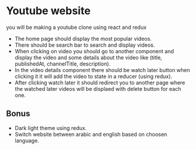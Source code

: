 # Youtube website  

you will be making a youtube clone using react and redux 

* The home page should display the most popular videos.
* There should be search bar to search and display videos.
* When clicking on video you should go to another component and display the video and some details about the video like (title, publishedAt, channelTitle, description). 
* In the video details component there should be watch later button when clicking it it will add the video to state in a reducer (using redux).
* After clicking watch later it should redirect you to another page where the watched later videos will be displaed with delete button for each one. 

## Bonus 
* Dark light theme using redux. 
* Switch website between arabic and english based on choosen language. 
